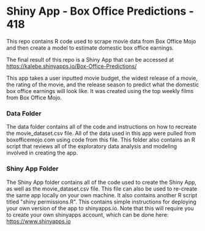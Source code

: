 # Shiny App - Box Office Predictions - 418

This repo contains R code used to scrape movie data from Box Office Mojo and then create a model to estimate domestic box office earnings.

The final result of this repo is a Shiny App that can be accessed at https://kalebe.shinyapps.io/Box-Office-Predictions/

This app takes a user inputted movie budget, the widest release of a movie, the rating of the movie, and the release season to predict what the domestic box office earnings will look like. 
It was created using the top weekly films from Box Office Mojo.

### Data Folder
The data folder contains all of the code and instructions on how to recreate the movie_dataset.csv file. 
All of the data used in this app were pulled from boxofficemojo.com using code from this file. 
This folder also contains an R script that reviews all of the exploratory data analysis and modeling involved in creating the app.

### Shiny App Folder
The Shiny App folder contains all of the code used to create the Shiny App, as well as the movie_dataset.csv file.
This file can also be used to re-create the same app locally on your own machine. 
It also contains another R script titled "shiny permissions.R".
This contains simple instructions for deploying your own version of the app to shinyapps.io.
Note that this will require you to create your own shinyapps account, which can be done here: https://www.shinyapps.io







